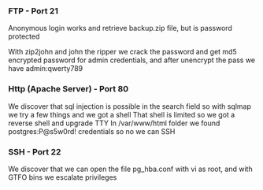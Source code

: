 ### FTP - Port 21
Anonymous login works and retrieve backup.zip file, but is password protected

With zip2john and john the ripper we crack the password and get md5 encrypted password for admin credentials, and after unencrypt the pass we have admin:qwerty789


### Http (Apache Server) - Port 80
We discover that sql injection is possible in the search field so with sqlmap we try a few things and we got a shell
That shell is limited so we got a reverse shell and upgrade TTY
In /var/www/html folder we found postgres:P@s5w0rd! credentials so no we can SSH


### SSH - Port 22
We discover that we can open the file pg_hba.conf with vi as root, and with GTFO bins we escalate privileges